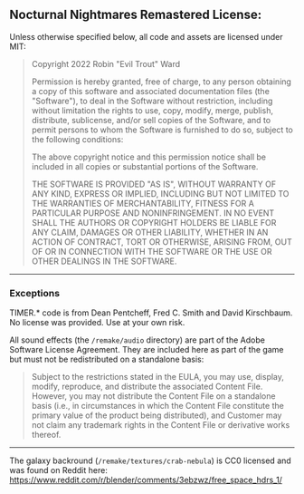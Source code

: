 Nocturnal Nightmares Remastered License:
----------------------------------------

Unless otherwise specified below, all code and assets are licensed under MIT:

> Copyright 2022 Robin "Evil Trout" Ward
>
> Permission is hereby granted, free of charge, to any person obtaining a copy of this software and associated documentation files (the "Software"), to deal in the Software without restriction, including without limitation the rights to use, copy, modify, merge, publish, distribute, sublicense, and/or sell copies of the Software, and to permit persons to whom the Software is furnished to do so, subject to the following conditions:
>
> The above copyright notice and this permission notice shall be included in all copies or substantial portions of the Software.
>
> THE SOFTWARE IS PROVIDED "AS IS", WITHOUT WARRANTY OF ANY KIND, EXPRESS OR IMPLIED, INCLUDING BUT NOT LIMITED TO THE WARRANTIES OF MERCHANTABILITY, FITNESS FOR A PARTICULAR PURPOSE AND NONINFRINGEMENT. IN NO EVENT SHALL THE AUTHORS OR COPYRIGHT HOLDERS BE LIABLE FOR ANY CLAIM, DAMAGES OR OTHER LIABILITY, WHETHER IN AN ACTION OF CONTRACT, TORT OR OTHERWISE, ARISING FROM, OUT OF OR IN CONNECTION WITH THE SOFTWARE OR THE USE OR OTHER DEALINGS IN THE SOFTWARE.

---
### Exceptions

TIMER.\* code is from Dean Pentcheff, Fred C. Smith and David Kirschbaum.
No license was provided. Use at your own risk.

All sound effects (the `/remake/audio` directory) are part of the Adobe Software License Agreement. They are included here as part of the game but must not be redistributed on a standalone basis:

> Subject to the restrictions stated in the EULA, you may use, display, modify, reproduce, and distribute the associated Content File. However, you may not distribute the Content File on a standalone basis (i.e., in circumstances in which the Content File constitute the primary value of the product being distributed), and Customer may not claim any trademark rights in the Content File or derivative works thereof.

---

The galaxy backround  (`/remake/textures/crab-nebula`) is CC0 licensed and was found on Reddit here:
https://www.reddit.com/r/blender/comments/3ebzwz/free_space_hdrs_1/

